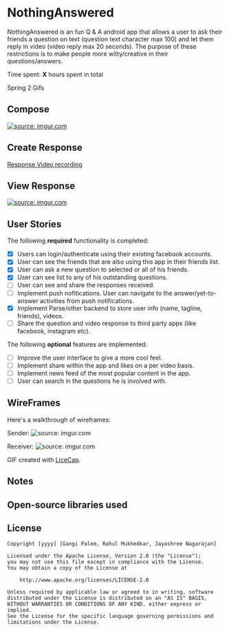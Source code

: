 # NothingAnswered

NothingAnswered is an fun Q & A android app that allows a user to ask their friends a question on text (question text character max 100) and let them reply in video (video reply max 20 seconds). The purpose of these restrictions is to make people more witty/creative in their questions/answers.


Time spent: **X** hours spent in total

Spring 2 Gifs 

## Compose
<a href="http://imgur.com/2tYoRV7"><img src="http://i.imgur.com/2tYoRV7.gif" title="source: imgur.com" /></a>

## Create Response
[Response Video recording](https://youtu.be/duNyDmDO4iU)

## View Response
<a href="http://imgur.com/vNvUzCa"><img src="http://i.imgur.com/vNvUzCa.gif" title="source: imgur.com" /></a>


## User Stories

The following **required** functionality is completed:

* [x] Users can login/authenticate using their existing facebook accounts.
* [x] User can see the friends that are also using this app in their friends list.
* [x] User can ask a new question to selected or all of his friends.
* [x] User can see list to any of his outstanding questions.
* [ ] User can see and share the responses received.
* [ ] Implement push nofitications. User can navigate to the answer/yet-to-answer activities from push notifications.
* [x] Implement Parse/other backend to store user info (name, tagline, friends), videos.
* [ ] Share the question and video response to third party apps (like facebook, instagram etc).

The following **optional** features are implemented:

* [ ] Improve the user interface to give a more cool feel.
* [ ] Implement share within the app and likes on a per video basis.
* [ ] Implement news feed of the most popular content in the app.
* [ ] User can search in the questions he is involved with.

## WireFrames

Here's a walkthrough of wireframes:

Sender:
<img src="http://i.imgur.com/GykrV8n.gif" title="source: imgur.com" />

Receiver:
<img src="http://i.imgur.com/v8Une3j.gif" title="source: imgur.com" />

GIF created with [LiceCap](http://www.cockos.com/licecap/).

## Notes


## Open-source libraries used


## License

    Copyright [yyyy] [Gangi Palem, Rahul Mukhedkar, Jayashree Nagarajan]

    Licensed under the Apache License, Version 2.0 (the "License");
    you may not use this file except in compliance with the License.
    You may obtain a copy of the License at

        http://www.apache.org/licenses/LICENSE-2.0

    Unless required by applicable law or agreed to in writing, software
    distributed under the License is distributed on an "AS IS" BASIS,
    WITHOUT WARRANTIES OR CONDITIONS OF ANY KIND, either express or implied.
    See the License for the specific language governing permissions and
    limitations under the License.
